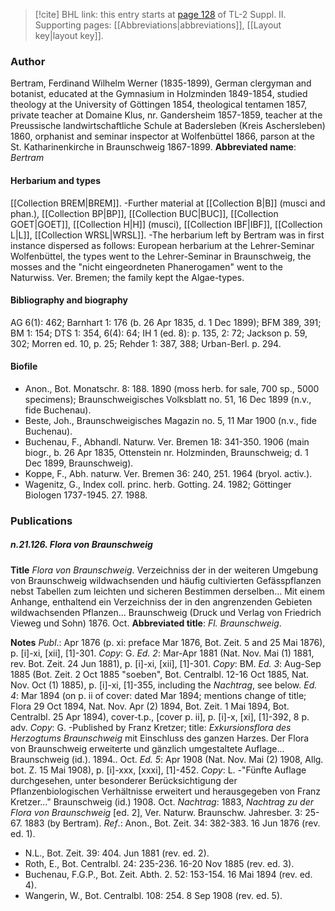 > [!cite] BHL link: this entry starts at [page 128](https://www.biodiversitylibrary.org/page/33265325) of TL-2 Suppl. II.
> Supporting pages: [[Abbreviations|abbreviations]], [[Layout key|layout key]].

### Author

Bertram, Ferdinand Wilhelm Werner (1835-1899), German clergyman and botanist, educated at the Gymnasium in Holzminden 1849-1854, studied theology at the University of Göttingen 1854, theological tentamen 1857, private teacher at Domaine Klus, nr. Gandersheim 1857-1859, teacher at the Preussische landwirtschaftliche Schule at Badersleben (Kreis Aschersleben) 1860, orphanist and seminar inspector at Wolfenbüttel 1866, parson at the St. Katharinenkirche in Braunschweig 1867-1899. 
**Abbreviated name**: *Bertram*

#### Herbarium and types

[[Collection BREM|BREM]]. -Further material at [[Collection B|B]] (musci and phan.), [[Collection BP|BP]], [[Collection BUC|BUC]], [[Collection GOET|GOET]], [[Collection H|H]] (musci), [[Collection IBF|IBF]], [[Collection L|L]], [[Collection WRSL|WRSL]]. -The herbarium left by Bertram was in first instance dispersed as follows: European herbarium at the Lehrer-Seminar Wolfenbüttel, the types went to the Lehrer-Seminar in Braunschweig, the mosses and the "nicht eingeordneten Phanerogamen" went to the Naturwiss. Ver. Bremen; the family kept the Algae-types.

#### Bibliography and biography

AG 6(1): 462; Barnhart 1: 176 (b. 26 Apr 1835, d. 1 Dec 1899); BFM 389, 391; BM 1: 154; DTS 1: 354, 6(4): 64; IH 1 (ed. 8): p. 135, 2: 72; Jackson p. 59, 302; Morren ed. 10, p. 25; Rehder 1: 387, 388; Urban-Berl. p. 294.

#### Biofile

- Anon., Bot. Monatschr. 8: 188. 1890 (moss herb. for sale, 700 sp., 5000 specimens); Braunschweigisches Volksblatt no. 51, 16 Dec 1899 (n.v., fide Buchenau).
- Beste, Joh., Braunschweigisches Magazin no. 5, 11 Mar 1900 (n.v., fide Buchenau).
- Buchenau, F., Abhandl. Naturw. Ver. Bremen 18: 341-350. 1906 (main biogr., b. 26 Apr 1835, Ottenstein nr. Holzminden, Braunschweig; d. 1 Dec 1899, Braunschweig).
- Koppe, F., Abh. naturw. Ver. Bremen 36: 240, 251. 1964 (bryol. activ.).
- Wagenitz, G., Index coll. princ. herb. Gotting. 24. 1982; Göttinger Biologen 1737-1945. 27. 1988.

### Publications

##### n.21.126. Flora von Braunschweig

**Title**
*Flora von Braunschweig*. Verzeichniss der in der weiteren Umgebung von Braunschweig wildwachsenden und häufig cultivierten Gefässpflanzen nebst Tabellen zum leichten und sicheren Bestimmen derselben... Mit einem Anhange, enthaltend ein Verzeichniss der in den angrenzenden Gebieten wildwachsenden Pflanzen... Braunschweig (Druck und Verlag von Friedrich Vieweg und Sohn) 1876. Oct.
**Abbreviated title**: *Fl. Braunschweig*.

**Notes**
*Publ*.: Apr 1876 (p. xi: preface Mar 1876, Bot. Zeit. 5 and 25 Mai 1876), p. \[i\]-xi, \[xii\], \[1\]-301. *Copy*: G.
*Ed. 2*: Mar-Apr 1881 (Nat. Nov. Mai (1) 1881, rev. Bot. Zeit. 24 Jun 1881), p. \[i\]-xi, \[xii\], \[1\]-301. *Copy*: BM.
*Ed. 3*: Aug-Sep 1885 (Bot. Zeit. 2 Oct 1885 "soeben", Bot. Centralbl. 12-16 Oct 1885, Nat. Nov. Oct (1) 1885), p. \[i\]-xi, \[1\]-355, including the *Nachtrag*, see below.
*Ed. 4*: Mar 1894 (on p. ii of cover: dated Mar 1894; mentions change of title; Flora 29 Oct 1894, Nat. Nov. Apr (2) 1894, Bot. Zeit. 1 Mai 1894, Bot. Centralbl. 25 Apr 1894), cover-t.p., \[cover p. ii\], p. \[i\]-x, \[xi\], \[1\]-392, 8 p. adv. *Copy*: G. -Published by Franz Kretzer; title: *Exkursionsflora des Herzogtums Braunschweig* mit Einschluss des ganzen Harzes. Der Flora von Braunschweig erweiterte und gänzlich umgestaltete Auflage... Braunschweig (id.). 1894.. Oct.
*Ed. 5*: Apr 1908 (Nat. Nov. Mai (2) 1908, Allg. bot. Z. 15 Mai 1908), p. \[i\]-xxx, \[xxxi\], \[1\]-452. *Copy*: L. -"Fünfte Auflage durchgesehen, unter besonderer Berücksichtigung der Pflanzenbiologischen Verhältnisse erweitert und herausgegeben von Franz Kretzer..." Braunschweig (id.) 1908. Oct.
*Nachtrag*: 1883, *Nachtrag zu der Flora von Braunschweig* \[ed. 2\], Ver. Naturw. Braunschw. Jahresber. 3: 25-67. 1883 (by Bertram).
*Ref*.: Anon., Bot. Zeit. 34: 382-383. 16 Jun 1876 (rev. ed. 1).
- N.L., Bot. Zeit. 39: 404. Jun 1881 (rev. ed. 2).
- Roth, E., Bot. Centralbl. 24: 235-236. 16-20 Nov 1885 (rev. ed. 3).
- Buchenau, F.G.P., Bot. Zeit. Abth. 2. 52: 153-154. 16 Mai 1894 (rev. ed. 4).
- Wangerin, W., Bot. Centralbl. 108: 254. 8 Sep 1908 (rev. ed. 5).

